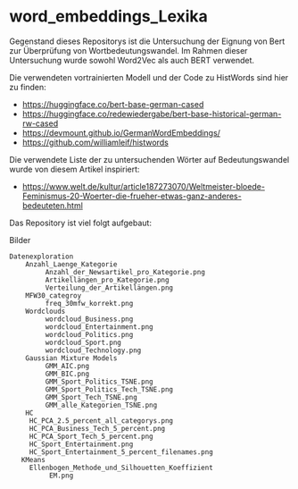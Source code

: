 # word_embeddings_Lexika

Gegenstand dieses Repositorys ist die Untersuchung der Eignung von Bert zur Überprüfung von Wortbedeutungswandel.
Im Rahmen dieser Untersuchung wurde sowohl Word2Vec als auch BERT verwendet. 

Die verwendeten vortrainierten Modell und der Code zu HistWords sind hier zu finden: 

- https://huggingface.co/bert-base-german-cased
- https://huggingface.co/redewiedergabe/bert-base-historical-german-rw-cased
- https://devmount.github.io/GermanWordEmbeddings/
- https://github.com/williamleif/histwords

Die verwendete Liste der zu untersuchenden Wörter auf Bedeutungswandel wurde von diesem Artikel inspiriert:

- https://www.welt.de/kultur/article187273070/Weltmeister-bloede-Feminismus-20-Woerter-die-frueher-etwas-ganz-anderes-bedeuteten.html

Das Repository ist viel folgt aufgebaut: 

Bilder

    Datenexploration
        Anzahl_Laenge_Kategorie
             Anzahl_der_Newsartikel_pro_Kategorie.png
             Artikellängen_pro_Kategorie.png
             Verteilung_der_Artikellängen.png 
        MFW30_categroy
             freq_30mfw_korrekt.png
        Wordclouds 
             wordcloud_Business.png
             wordcloud_Entertainment.png
             wordcloud_Politics.png
             wordcloud_Sport.png
             wordcloud_Technology.png 
        Gaussian Mixture Models
             GMM_AIC.png
             GMM_BIC.png
             GMM_Sport_Politics_TSNE.png
             GMM_Sport_Politics_Tech_TSNE.png
             GMM_Sport_Tech_TSNE.png
             GMM_alle_Kategorien_TSNE.png 
        HC
         HC_PCA_2.5_percent_all_categorys.png
         HC_PCA_Business_Tech_5_percent.png
         HC_PCA_Sport_Tech_5_percent.png
         HC_Sport_Entertainment.png
         HC_Sport_Entertainment_5_percent_filenames.png 
       KMeans
         Ellenbogen_Methode_und_Silhouetten_Koeffizient
              EM.png
